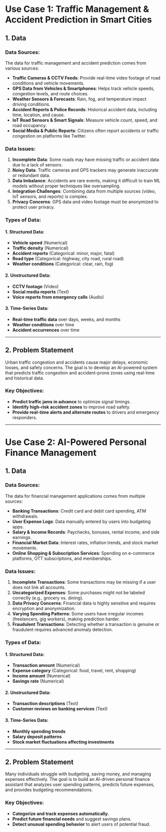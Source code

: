 # Use Case 1: Traffic Management & Accident Prediction in Smart Cities

## 1. Data

### Data Sources:
The data for traffic management and accident prediction comes from various sources:

- **Traffic Cameras & CCTV Feeds**: Provide real-time video footage of road conditions and vehicle movements.
- **GPS Data from Vehicles & Smartphones**: Helps track vehicle speeds, congestion levels, and route choices.
- **Weather Sensors & Forecasts**: Rain, fog, and temperature impact driving conditions.
- **Accident Reports & Police Records**: Historical accident data, including time, location, and cause.
- **IoT Road Sensors & Smart Signals**: Measure vehicle count, speed, and road occupancy.
- **Social Media & Public Reports**: Citizens often report accidents or traffic congestion on platforms like Twitter.

### Data Issues:
1. **Incomplete Data**: Some roads may have missing traffic or accident data due to a lack of sensors.
2. **Noisy Data**: Traffic cameras and GPS trackers may generate inaccurate or redundant data.
3. **Data Imbalance**: Accidents are rare events, making it difficult to train ML models without proper techniques like oversampling.
4. **Integration Challenges**: Combining data from multiple sources (video, IoT sensors, and reports) is complex.
5. **Privacy Concerns**: GPS data and video footage must be anonymized to protect user privacy.

### Types of Data:
#### 1. Structured Data:
- **Vehicle speed** (Numerical)  
- **Traffic density** (Numerical)  
- **Accident reports** (Categorical: minor, major, fatal)  
- **Road type** (Categorical: highway, city road, rural road)  
- **Weather conditions** (Categorical: clear, rain, fog)  

#### 2. Unstructured Data:
- **CCTV footage** (Video)  
- **Social media reports** (Text)  
- **Voice reports from emergency calls** (Audio)  

#### 3. Time-Series Data:
- **Real-time traffic data** over days, weeks, and months  
- **Weather conditions** over time  
- **Accident occurrences** over time  

---

## 2. Problem Statement
Urban traffic congestion and accidents cause major delays, economic losses, and safety concerns. The goal is to develop an AI-powered system that predicts traffic congestion and accident-prone zones using real-time and historical data.

### Key Objectives:
- **Predict traffic jams in advance** to optimize signal timings.  
- **Identify high-risk accident zones** to improve road safety.  
- **Provide real-time alerts and alternate routes** to drivers and emergency responders.  

---

# Use Case 2: AI-Powered Personal Finance Management

## 1. Data

### Data Sources:
The data for financial management applications comes from multiple sources:

- **Banking Transactions**: Credit card and debit card spending, ATM withdrawals.
- **User Expense Logs**: Data manually entered by users into budgeting apps.
- **Salary & Income Records**: Paychecks, bonuses, rental income, and side earnings.
- **Financial Market Data**: Interest rates, inflation trends, and stock market movements.
- **Online Shopping & Subscription Services**: Spending on e-commerce platforms, OTT subscriptions, and memberships.

### Data Issues:
1. **Incomplete Transactions**: Some transactions may be missing if a user does not link all accounts.  
2. **Uncategorized Expenses**: Some purchases might not be labeled correctly (e.g., grocery vs. dining).  
3. **Data Privacy Concerns**: Financial data is highly sensitive and requires encryption and anonymization.  
4. **Varying Spending Patterns**: Some users have irregular incomes (freelancers, gig workers), making prediction harder.  
5. **Fraudulent Transactions**: Detecting whether a transaction is genuine or fraudulent requires advanced anomaly detection.  

### Types of Data:
#### 1. Structured Data:
- **Transaction amount** (Numerical)  
- **Expense category** (Categorical: food, travel, rent, shopping)  
- **Income amount** (Numerical)  
- **Savings rate** (Numerical)  

#### 2. Unstructured Data:
- **Transaction descriptions** (Text)  
- **Customer reviews on banking services** (Text)  

#### 3. Time-Series Data:
- **Monthly spending trends**  
- **Salary deposit patterns**  
- **Stock market fluctuations affecting investments**  

---

## 2. Problem Statement
Many individuals struggle with budgeting, saving money, and managing expenses effectively. The goal is to build an AI-driven personal finance assistant that analyzes user spending patterns, predicts future expenses, and provides budgeting recommendations.

### Key Objectives:
- **Categorize and track expenses automatically.**  
- **Predict future financial needs** and suggest savings plans.  
- **Detect unusual spending behavior** to alert users of potential fraud.